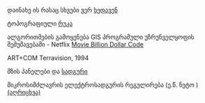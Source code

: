 დაინახე ის რასაც სხვები ვერ [ხედავენ](https://kapanadze.medium.com/%E1%83%93%E1%83%90%E1%83%98%E1%83%9C%E1%83%90%E1%83%AE%E1%83%94%E1%83%97-%E1%83%98%E1%83%A1-%E1%83%A0%E1%83%90%E1%83%A1%E1%83%90%E1%83%AA-%E1%83%A1%E1%83%AE%E1%83%95%E1%83%94%E1%83%91%E1%83%98-%E1%83%95%E1%83%94%E1%83%A0-%E1%83%AE%E1%83%94%E1%83%93%E1%83%90%E1%83%95%E1%83%94%E1%83%9C-5608e04f90ff)



ტოპოგრაფიული [რუკა](https://kapanadze.medium.com/%E1%83%9E%E1%83%98%E1%83%A0%E1%83%95%E1%83%94%E1%83%9A%E1%83%98-%E1%83%A1%E1%83%98%E1%83%A7%E1%83%95%E1%83%90%E1%83%A0%E1%83%A3%E1%83%9A%E1%83%98-ccbe373a05e0)



ალგორითმების გამოყენება GIS პროგრამული უზრუნველყოფის შემუშავებაში - Netflix [Movie Billion Dollar Cod](https://www.netflix.com/ge/title/81074012)[e](https://trillery-lordfilm.ru/kod-na-milliard-dollarov-vse-sezony/)

ART+COM Terravision, 1994

მზის პანელები და [სადგური](https://kapanadze.medium.com/%E1%83%9B%E1%83%96%E1%83%98%E1%83%A1-%E1%83%94%E1%83%9A-%E1%83%A1%E1%83%90%E1%83%93%E1%83%92%E1%83%A3%E1%83%A0%E1%83%98-564fcf10776f)

მიკროსიმძლავრის ელექტროსადგურის რეგულირება (ე.წ. ნეტო ) [(აღრიცხვა)](https://gnerc.org/ge/user-page/useful-information-for-customers/netoaghritskhva/59?authuser=5)